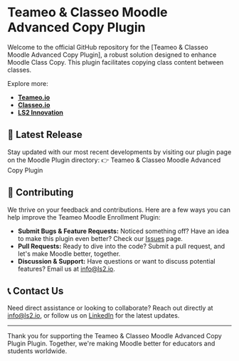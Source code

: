 ﻿# Teameo & Classeo Moodle Advanced Copy Plugin

Welcome to the official GitHub repository for the [Teameo & Classeo Moodle Advanced Copy Plugin], a robust solution designed to enhance Moodle Class Copy. This plugin facilitates copying class content between classes.

Explore more: 
- **[Teameo.io](https://teameo.io)**
- **[Classeo.io](https://classeo.io)**
- **[LS2 Innovation](https://ls2.io)**

## 🚀 Latest Release

Stay updated with our most recent developments by visiting our plugin page on the Moodle Plugin directory:
👉 Teameo & Classeo Moodle Advanced Copy Plugin

## 🤝 Contributing

We thrive on your feedback and contributions. Here are a few ways you can help improve the Teameo Moodle Enrollment Plugin:

- **Submit Bugs & Feature Requests:** Noticed something off? Have an idea to make this plugin even better? Check our [Issues](https://github.com/LS2-CA/moodle-local_ls2_copy/issues) page.
- **Pull Requests:** Ready to dive into the code? Submit a pull request, and let's make Moodle better, together.
- **Discussion & Support:** Have questions or want to discuss potential features? Email us at [info@ls2.io](mailto:info@ls2.io).

## 📞 Contact Us

Need direct assistance or looking to collaborate? Reach out directly at [info@ls2.io](mailto:info@ls2.io), or follow us on [LinkedIn](https://www.linkedin.com/company/ls2-innovation/) for the latest updates.

---

Thank you for supporting the Teameo & Classeo Moodle Advanced Copy Plugin Plugin. Together, we're making Moodle better for educators and students worldwide.